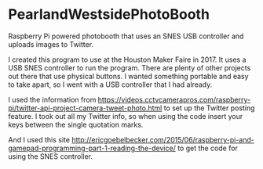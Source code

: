 # PearlandWestsidePhotoBooth
Raspberry Pi powered photobooth that uses an SNES USB controller and uploads images to Twitter.

I created this program to use at the Houston Maker Faire in 2017.  It uses a USB SNES controller to run the program.  There are plenty of other projects out there that use physical buttons.  I wanted something portable and easy to take apart, so I went with a USB controller that I had already.

I used the information from https://videos.cctvcamerapros.com/raspberry-pi/twitter-api-project-camera-tweet-photo.html to set up the Twitter posting feature.  I took out all my Twitter info, so when using the code insert your keys between the single quotation marks.

And I used this site http://ericgoebelbecker.com/2015/06/raspberry-pi-and-gamepad-programming-part-1-reading-the-device/ to get the code for using the SNES controller.
